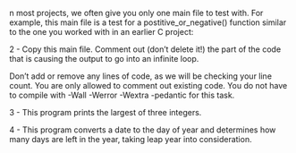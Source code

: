 n most projects, we often give you only one main file to test with. For example, this main file is a test for a postitive_or_negative() function similar to the one you worked with in an earlier C project:

2 - Copy this main file. Comment out (don’t delete it!) the part of the code that is causing the output to go into an infinite loop.

Don’t add or remove any lines of code, as we will be checking your line count. You are only allowed to comment out existing code.
You do not have to compile with -Wall -Werror -Wextra -pedantic for this task.

3 - This program prints the largest of three integers.

4 - This program converts a date to the day of year and determines how many days are left in the year, taking leap year into consideration.


